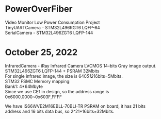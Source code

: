 # PowerOverFiber
Video Monitor Low Power Consumption Project   
TinyUARTCamera - STM32L496RGT6 LQFP-64   
SerialCamera - STM32L496ZGT6 LQFP-144    

# October 25, 2022   
InfraredCamera - iRay Infrared Camera LVCMOS 14-bits Gray image output.   
STM32L496ZGT6 LQFP-144 + PSRAM 32Mbits   
For single infrared image, the size is 640*512*16bits=5Mbits.    
STM32 FSMC Memory mapping    
Bank1: 4*64Mbyte    
Since we use CE1 in design, so the address range is 0x6000,0000~0x603F,FFFF   

We have IS66WVE2M16EBLL-70BLI-TR PSRAM on board, it has 21 bits address and 16 bits data bus, so 2^21*16bits=32Mbits.     
